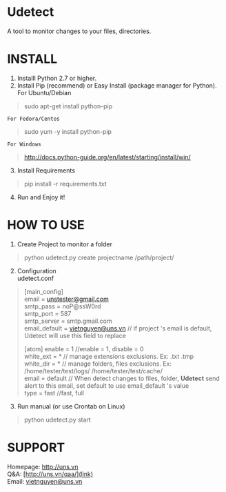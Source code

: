 Udetect
=======
A tool to monitor changes to your files, directories.

INSTALL
=======  
1. Installl Python 2.7 or higher.
2. Install Pip (recommend) or Easy Install (package manager for Python).  
	For Ubuntu/Debian
> sudo apt-get install python-pip

	For Fedora/Centos
> sudo yum -y install python-pip

	For Windows
> http://docs.python-guide.org/en/latest/starting/install/win/

3. Install Requirements
>pip install -r requirements.txt

4. Run and Enjoy it!  

HOW TO USE
==========
1. Create Project to monitor a folder
>python udetect.py create projectname /path/project/  

2. Configuration  
udetect.conf  
>	[main_config]  
>	email = unstester@gmail.com  
>	smtp_pass = noP@ssW0rd  
>	smtp_port = 587  
>	smtp_server = smtp.gmail.com  
>	email_default = vietnguyen@uns.vn // if project 's email is default, Udetect will use this field to replace  
>
>	[atom]
>	enable = 1 //enable = 1, disable = 0  
>	white_ext = * // manage extensions exclusions. Ex: .txt .tmp  
>	white_dir = * // manage folders, files exclusions. Ex: /home/tester/test/logs/ /home/tester/test/cache/  
>	email = default // When detect changes to files, folder, __Udetect__ send alert to this email, set default to use email_default 's value  
>	type = fast //fast, full

3. Run manual (or use Crontab on Linux)
>python udetect.py start  


SUPPORT
=======

Homepage: [http://uns.vn  ](link)  
Q&A: [http://uns.vn/qaa/](link)  
Email: vietnguyen@uns.vn
